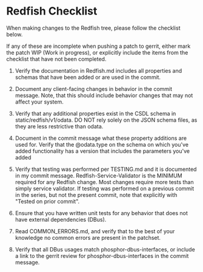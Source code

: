 # Redfish Checklist

When making changes to the Redfish tree, please follow the checklist below.

If any of these are incomplete when pushing a patch to gerrit, either mark the
patch WIP (Work in progress), or explicitly include the items from the checklist
that have not been completed.

1. Verify the documentation in Redfish.md includes all properties and schemas
   that have been added or are used in the commit.

2. Document any client-facing changes in behavior in the commit message. Note,
   that this should include behavior changes that may not affect your system.

3. Verify that any additional properties exist in the CSDL schema in
   static/redfish/v1/odata. DO NOT rely solely on the JSON schema files, as they
   are less restrictive than odata.

4. Document in the commit message what these property additions are used for.
   Verify that the @odata.type on the schema on which you've added functionality
   has a version that includes the parameters you've added

5. Verify that testing was performed per TESTING.md and it is documented in my
   commit message. Redfish-Service-Validator is the MINIMUM required for any
   Redfish change. Most changes require more tests than simply service
   validator. If testing was performed on a previous commit in the series, but
   not the present commit, note that explicitly with "Tested on prior commit".

6. Ensure that you have written unit tests for any behavior that does not have
   external dependencies (DBus).

7. Read COMMON_ERRORS.md, and verify that to the best of your knowledge no
   common errors are present in the patchset.

8. Verify that all DBus usages match phosphor-dbus-interfaces, or include a link
   to the gerrit review for phosphor-dbus-interfaces in the commit message.
